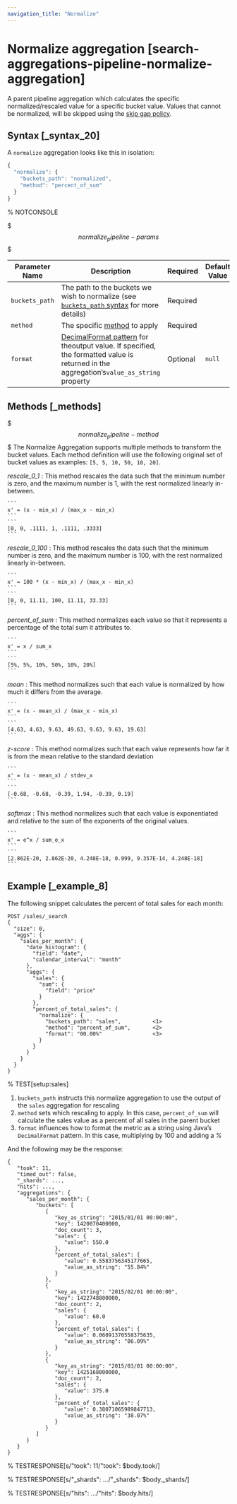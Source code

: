 ```yaml
---
navigation_title: "Normalize"
---
```


# Normalize aggregation [search-aggregations-pipeline-normalize-aggregation]


A parent pipeline aggregation which calculates the specific normalized/rescaled value for a specific bucket value. Values that cannot be normalized, will be skipped using the [skip gap policy](search-aggregations-pipeline.md#gap-policy).

## Syntax [_syntax_20]

A `normalize` aggregation looks like this in isolation:

```js
{
  "normalize": {
    "buckets_path": "normalized",
    "method": "percent_of_sum"
  }
}
```

%  NOTCONSOLE

$$$normalize_pipeline-params$$$

| Parameter Name | Description | Required | Default Value |
| --- | --- | --- | --- |
| `buckets_path` | The path to the buckets we wish to normalize (see [`buckets_path` syntax](search-aggregations-pipeline.md#buckets-path-syntax) for more details) | Required |  |
| `method` | The specific [method](search-aggregations-pipeline-normalize-aggregation.md#normalize_pipeline-method) to apply | Required |  |
| `format` | [DecimalFormat pattern](https://docs.oracle.com/en/java/javase/11/docs/api/java.base/java/text/DecimalFormat.md) for theoutput value. If specified, the formatted value is returned in the aggregation’s`value_as_string` property | Optional | `null` |


## Methods [_methods]

$$$normalize_pipeline-method$$$
The Normalize Aggregation supports multiple methods to transform the bucket values. Each method definition will use the following original set of bucket values as examples: `[5, 5, 10, 50, 10, 20]`.

*rescale_0_1*
:   This method rescales the data such that the minimum number is zero, and the maximum number is 1, with the rest normalized linearly in-between.

    ```
    x' = (x - min_x) / (max_x - min_x)
    ```
    ```
    [0, 0, .1111, 1, .1111, .3333]
    ```


*rescale_0_100*
:   This method rescales the data such that the minimum number is zero, and the maximum number is 100, with the rest normalized linearly in-between.

    ```
    x' = 100 * (x - min_x) / (max_x - min_x)
    ```
    ```
    [0, 0, 11.11, 100, 11.11, 33.33]
    ```


*percent_of_sum*
:   This method normalizes each value so that it represents a percentage of the total sum it attributes to.

    ```
    x' = x / sum_x
    ```
    ```
    [5%, 5%, 10%, 50%, 10%, 20%]
    ```


*mean*
:   This method normalizes such that each value is normalized by how much it differs from the average.

    ```
    x' = (x - mean_x) / (max_x - min_x)
    ```
    ```
    [4.63, 4.63, 9.63, 49.63, 9.63, 9.63, 19.63]
    ```


*z-score*
:   This method normalizes such that each value represents how far it is from the mean relative to the standard deviation

    ```
    x' = (x - mean_x) / stdev_x
    ```
    ```
    [-0.68, -0.68, -0.39, 1.94, -0.39, 0.19]
    ```


*softmax*
:   This method normalizes such that each value is exponentiated and relative to the sum of the exponents of the original values.

    ```
    x' = e^x / sum_e_x
    ```
    ```
    [2.862E-20, 2.862E-20, 4.248E-18, 0.999, 9.357E-14, 4.248E-18]
    ```



## Example [_example_8]

The following snippet calculates the percent of total sales for each month:

```console
POST /sales/_search
{
  "size": 0,
  "aggs": {
    "sales_per_month": {
      "date_histogram": {
        "field": "date",
        "calendar_interval": "month"
      },
      "aggs": {
        "sales": {
          "sum": {
            "field": "price"
          }
        },
        "percent_of_total_sales": {
          "normalize": {
            "buckets_path": "sales",          <1>
            "method": "percent_of_sum",       <2>
            "format": "00.00%"                <3>
          }
        }
      }
    }
  }
}
```

%  TEST[setup:sales]

1. `buckets_path` instructs this normalize aggregation to use the output of the `sales` aggregation for rescaling
2. `method` sets which rescaling to apply. In this case, `percent_of_sum` will calculate the sales value as a percent of all sales in the parent bucket
3. `format` influences how to format the metric as a string using Java’s `DecimalFormat` pattern. In this case, multiplying by 100 and adding a *%*


And the following may be the response:

```console-result
{
   "took": 11,
   "timed_out": false,
   "_shards": ...,
   "hits": ...,
   "aggregations": {
      "sales_per_month": {
         "buckets": [
            {
               "key_as_string": "2015/01/01 00:00:00",
               "key": 1420070400000,
               "doc_count": 3,
               "sales": {
                  "value": 550.0
               },
               "percent_of_total_sales": {
                  "value": 0.5583756345177665,
                  "value_as_string": "55.84%"
               }
            },
            {
               "key_as_string": "2015/02/01 00:00:00",
               "key": 1422748800000,
               "doc_count": 2,
               "sales": {
                  "value": 60.0
               },
               "percent_of_total_sales": {
                  "value": 0.06091370558375635,
                  "value_as_string": "06.09%"
               }
            },
            {
               "key_as_string": "2015/03/01 00:00:00",
               "key": 1425168000000,
               "doc_count": 2,
               "sales": {
                  "value": 375.0
               },
               "percent_of_total_sales": {
                  "value": 0.38071065989847713,
                  "value_as_string": "38.07%"
               }
            }
         ]
      }
   }
}
```

%  TESTRESPONSE[s/"took": 11/"took": $body.took/]

%  TESTRESPONSE[s/"_shards": \.\.\./"_shards": $body._shards/]

%  TESTRESPONSE[s/"hits": \.\.\./"hits": $body.hits/]


